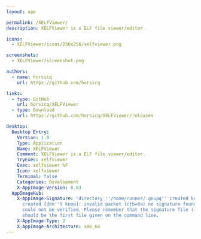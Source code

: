 ```yaml
---
layout: app

permalink: /XELFViewer/
description: XELFViewer is a ELF file viewer/editor.

icons:
  - XELFViewer/icons/256x256/xelfviewer.png

screenshots:
  - XELFViewer/screenshot.png

authors:
  - name: horsicq
    url: https://github.com/horsicq

links:
  - type: GitHub
    url: horsicq/XELFViewer
  - type: Download
    url: https://github.com/horsicq/XELFViewer/releases

desktop:
  Desktop Entry:
    Version: 1.0
    Type: Application
    Name: XELFViewer
    Comment: XELFViewer is a ELF file viewer/editor.
    TryExec: xelfviewer
    Exec: xelfviewer %F
    Icon: xelfviewer
    Terminal: false
    Categories: Development
    X-AppImage-Version: 0.03
  AppImageHub:
    X-AppImage-Signature: 'directory ''/home/runner/.gnupg'' created keybox ''/home/runner/.gnupg/pubring.kbx''
      created [don''t know]: invalid packet (ctb=0a) no signature found the signature
      could not be verified. Please remember that the signature file (.sig or .asc)
      should be the first file given on the command line.'
    X-AppImage-Type: 2
    X-AppImage-Architecture: x86_64
---
```

